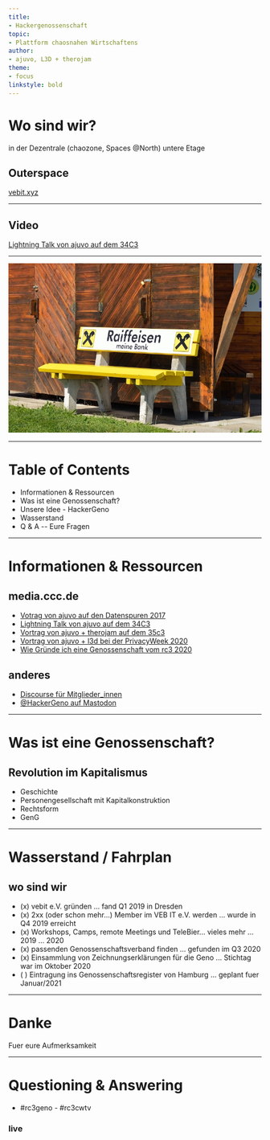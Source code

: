 ```yaml
---
title:
- Hackergenossenschaft 
topic:
- Plattform chaosnahen Wirtschaftens 
author:
- ajuvo, L3D + therojam
theme:
- focus
linkstyle: bold
---
```


# Wo sind wir?


in der Dezentrale (chaozone, Spaces @North) untere Etage

## Outerspace

[vebit.xyz](https://vebit.xyz)

---

## Video

[Lightning Talk von ajuvo auf dem 34C3](https://media.ccc.de/v/34c3-9256-lightning_talks_day_2#t=2722)

---

![Bank in den Bergen](./images/Raiffeisen_bench.jpg)

--- 

# Table of Contents

- Informationen & Ressourcen
- Was ist eine Genossenschaft?
- Unsere Idee - HackerGeno
- Wasserstand
- Q & A -- Eure Fragen 

---

# Informationen & Ressourcen

## media.ccc.de
  - [Votrag von ajuvo auf den Datenspuren 2017](https://media.ccc.de/v/DS2017-8659-hacker_eg)
  - [Lightning Talk von ajuvo auf dem 34C3](https://media.ccc.de/v/34c3-9256-lightning_talks_day_2#t=2722)
  - [Vortrag von ajuvo + therojam auf dem 35c3](https://media.ccc.de/v/35c3chaoswest-37-hacker-eg-genossenschaft-fr-chaosnahes-wirtschaften)
  - [Vortrag von ajuvo + l3d bei der PrivacyWeek 2020](https://media.ccc.de/v/pw20-341-die-hackergenossenschaft-als-plattform-chaosnahen-wirtschaftens)
  - [Wie Gründe ich eine Genossenschaft vom rc3 2020](https://media.ccc.de/v/rc3-578923-wie_gruende_ich_eine_genossenschaft)

## anderes
- [Discourse für Mitglieder_innen](https://meta.vebit.xyz/) 
- [\@HackerGeno auf Mastodon](https://chaos.social/@HackerGeno)

---

# Was ist eine Genossenschaft? 

## Revolution im Kapitalismus

 -   Geschichte
 -   Personengesellschaft mit Kapitalkonstruktion
 -   Rechtsform
 -   GenG

---

# Wasserstand / Fahrplan

## wo sind wir
 
 - (x) vebit e.V. gründen ... fand Q1 2019 in Dresden
 - (x) 2xx (oder schon mehr...) Member im VEB IT e.V. werden ... wurde in Q4 2019 erreicht
 - (x) Workshops, Camps, remote Meetings und TeleBier... vieles mehr ... 2019 ... 2020
 - (x) passenden Genossenschaftsverband finden ... gefunden im Q3 2020
 - (x) Einsammlung von Zeichnungserklärungen für die Geno ... Stichtag war im Oktober 2020
 - ( ) Eintragung ins Genossenschaftsregister von Hamburg ... geplant fuer Januar/2021

---

# Danke 

Fuer eure Aufmerksamkeit

---

# Questioning & Answering 

- \#rc3geno - \#rc3cwtv

### live 

